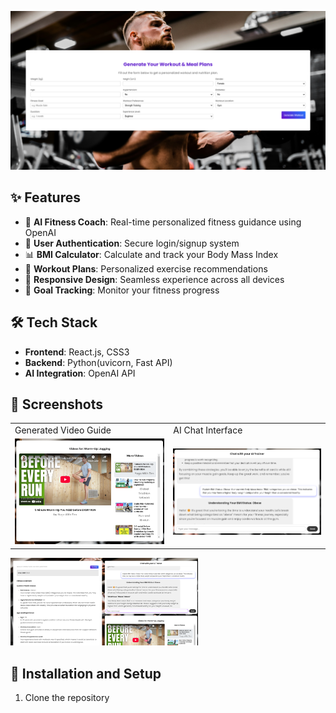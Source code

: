 
![Project Banner](screencapture-localhost-3000-2025-02-16-19_40_06.png)

## ✨ Features

- 🤖 **AI Fitness Coach**: Real-time personalized fitness guidance using OpenAI
- 🔐 **User Authentication**: Secure login/signup system
- 📊 **BMI Calculator**: Calculate and track your Body Mass Index
- 💪 **Workout Plans**: Personalized exercise recommendations
- 📱 **Responsive Design**: Seamless experience across all devices
- 🎯 **Goal Tracking**: Monitor your fitness progress

## 🛠️ Tech Stack

- **Frontend**: React.js, CSS3
- **Backend**: Python(uvicorn, Fast API)
- **AI Integration**: OpenAI API

## 📸 Screenshots

<table>
  <tr>
    <td>Generated Video Guide</td>
    <td>AI Chat Interface</td>
  </tr>
  <tr>
    <td><img src="Screenshot 2025-02-16 200126.png" width="300"/></td>
    <td><img src="Screenshot 2025-02-16 215944.png" width="300"/></td>
  </tr>
</table>

<img src="Screenshot 2025-02-16 195157.png" width="300"/>

## 🚀 Installation and Setup

1. Clone the repository


